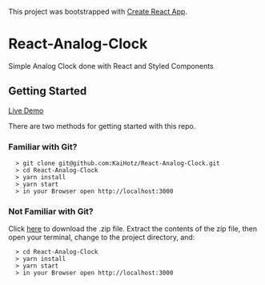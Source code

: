 This project was bootstrapped with [Create React App](https://github.com/facebook/create-react-app).

# React-Analog-Clock
Simple Analog Clock done with React and Styled Components

## Getting Started

[Live Demo](https://KaiHotz.github.io/React-Analog-Clock)

There are two methods for getting started with this repo.

### Familiar with Git?
```
  > git clone git@github.com:KaiHotz/React-Analog-Clock.git
  > cd React-Analog-Clock
  > yarn install
  > yarn start
  > in your Browser open http://localhost:3000
```

### Not Familiar with Git?
Click [here](https://github.com/KaiHotz/React-Analog-Clock/archive/master.zip) to download the .zip file.  Extract the contents of the zip file, then open your terminal, change to the project directory, and:
```
  > cd React-Analog-Clock
  > yarn install
  > yarn start
  > in your Browser open http://localhost:3000
```
